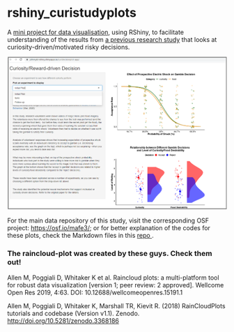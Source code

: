 # rshiny_curistudyplots
A <a href="https://johnnykl-rshiny.shinyapps.io/curidecisionplot-app/">mini project for  data visualisation</a>, using RShiny, to facilitate understanding of the results from <a href="https://www.nature.com/articles/s41562-020-0848-3">a previous research study</a> that looks at curiosity-driven/motivated risky decisions.

<p> <a href="https://johnnykl-rshiny.shinyapps.io/curidecisionplot-app/"><img src="rshiny-curidecisionplot_snap.png" width="550"></a> </p>

For the main data repository of this study, visit the corresponding OSF project: https://osf.io/mafe3/; or for better explanation of the codes for these plots, check the Markdown files in this <a href="https://github.com/jonkingseestheworld/curiosity_fmri_study"> repo </a>. 


### The raincloud-plot was created by these guys. Check them out!
Allen M, Poggiali D, Whitaker K et al. Raincloud plots: a multi-platform tool for robust data visualization [version 1; peer review: 2 approved]. Wellcome Open Res 2019, 4:63. DOI: 10.12688/wellcomeopenres.15191.1

Allen M, Poggiali D, Whitaker K, Marshall TR, Kievit R. (2018) RainCloudPlots tutorials and codebase (Version v1.1). Zenodo. http://doi.org/10.5281/zenodo.3368186
